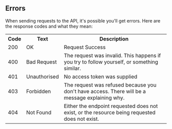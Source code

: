 ## Errors

When sending requests to the API, it's possible you'll get errors. Here are the response codes and what they mean:

<table>
<tr>
<th>Code</th>
<th>Text</th>
<th>Description</th>
</tr>

<tr>
<td>200</td>
<td>OK</td>
<td>Request Success</td>
</tr>

<tr>
<td>400</td>
<td>Bad Request</td>
<td>The request was invalid. This happens if you try to follow yourself, or something similar.</td>
</tr>

<tr>
<td>401</td>
<td>Unauthorised</td>
<td>No access token was supplied</td>
</tr>

<tr>
<td>403</td>
<td>Forbidden</td>
<td>The request was refused because you don't have access. There will be a message explaining why.</td>
</tr>

<tr>
<td>404</td>
<td>Not Found</td>
<td>Either the endpoint requested does not exist, or the resource being requested does not exist.</td>
</tr>
</table>